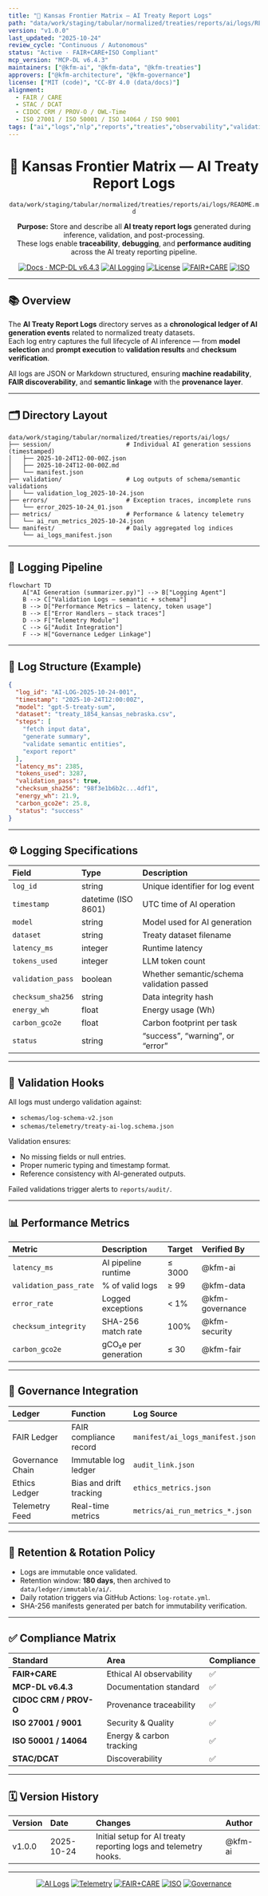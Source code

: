 ```yaml
---
title: "🧠 Kansas Frontier Matrix — AI Treaty Report Logs"
path: "data/work/staging/tabular/normalized/treaties/reports/ai/logs/README.md"
version: "v1.0.0"
last_updated: "2025-10-24"
review_cycle: "Continuous / Autonomous"
status: "Active · FAIR+CARE+ISO Compliant"
mcp_version: "MCP-DL v6.4.3"
maintainers: ["@kfm-ai", "@kfm-data", "@kfm-treaties"]
approvers: ["@kfm-architecture", "@kfm-governance"]
license: ["MIT (code)", "CC-BY 4.0 (data/docs)"]
alignment:
  - FAIR / CARE
  - STAC / DCAT
  - CIDOC CRM / PROV-O / OWL-Time
  - ISO 27001 / ISO 50001 / ISO 14064 / ISO 9001
tags: ["ai","logs","nlp","reports","treaties","observability","validation","telemetry","cidoc","provenance"]
---
```


<div align="center">

# 🧠 Kansas Frontier Matrix — **AI Treaty Report Logs**
`data/work/staging/tabular/normalized/treaties/reports/ai/logs/README.md`

**Purpose:** Store and describe all **AI treaty report logs** generated during inference, validation, and post-processing.  
These logs enable **traceability**, **debugging**, and **performance auditing** across the AI treaty reporting pipeline.

[![Docs · MCP-DL v6.4.3](https://img.shields.io/badge/Docs-MCP--DL%20v6.4.3-blue)]()
[![AI Logging](https://img.shields.io/badge/Logging-Traceable%20%26%20Validated-6f42c1)]()
[![License](https://img.shields.io/badge/License-MIT%20%7C%20CC--BY%204.0-green)]()
[![FAIR+CARE](https://img.shields.io/badge/FAIR%20%2B%20CARE-Compliant-2ecc71)]()
[![ISO](https://img.shields.io/badge/ISO-27001%20%7C%2050001%20%7C%2014064-229954)]()

</div>

---

## 📚 Overview

The **AI Treaty Report Logs** directory serves as a **chronological ledger of AI generation events** related to normalized treaty datasets.  
Each log entry captures the full lifecycle of AI inference — from **model selection** and **prompt execution** to **validation results** and **checksum verification**.

All logs are JSON or Markdown structured, ensuring **machine readability**, **FAIR discoverability**, and **semantic linkage** with the **provenance layer**.

---

## 🗂️ Directory Layout

```
data/work/staging/tabular/normalized/treaties/reports/ai/logs/
├── session/                     # Individual AI generation sessions (timestamped)
│   ├── 2025-10-24T12-00-00Z.json
│   ├── 2025-10-24T12-00-00Z.md
│   └── manifest.json
├── validation/                  # Log outputs of schema/semantic validations
│   └── validation_log_2025-10-24.json
├── errors/                      # Exception traces, incomplete runs
│   └── error_2025-10-24_01.json
├── metrics/                     # Performance & latency telemetry
│   └── ai_run_metrics_2025-10-24.json
└── manifest/                    # Daily aggregated log indices
    └── ai_logs_manifest.json
```

---

## 🧩 Logging Pipeline

```mermaid
flowchart TD
    A["AI Generation (summarizer.py)"] --> B["Logging Agent"]
    B --> C["Validation Logs – semantic + schema"]
    B --> D["Performance Metrics – latency, token usage"]
    B --> E["Error Handlers – stack traces"]
    D --> F["Telemetry Module"]
    C --> G["Audit Integration"]
    F --> H["Governance Ledger Linkage"]
```

---

## 🧠 Log Structure (Example)

```json
{
  "log_id": "AI-LOG-2025-10-24-001",
  "timestamp": "2025-10-24T12:00:00Z",
  "model": "gpt-5-treaty-sum",
  "dataset": "treaty_1854_kansas_nebraska.csv",
  "steps": [
    "fetch input data",
    "generate summary",
    "validate semantic entities",
    "export report"
  ],
  "latency_ms": 2385,
  "tokens_used": 3287,
  "validation_pass": true,
  "checksum_sha256": "98f3e1b6b2c...4df1",
  "energy_wh": 21.9,
  "carbon_gco2e": 25.8,
  "status": "success"
}
```

---

## ⚙️ Logging Specifications

| Field | Type | Description |
| :------ | :------ | :------------ |
| `log_id` | string | Unique identifier for log event |
| `timestamp` | datetime (ISO 8601) | UTC time of AI operation |
| `model` | string | Model used for AI generation |
| `dataset` | string | Treaty dataset filename |
| `latency_ms` | integer | Runtime latency |
| `tokens_used` | integer | LLM token count |
| `validation_pass` | boolean | Whether semantic/schema validation passed |
| `checksum_sha256` | string | Data integrity hash |
| `energy_wh` | float | Energy usage (Wh) |
| `carbon_gco2e` | float | Carbon footprint per task |
| `status` | string | “success”, “warning”, or “error” |

---

## 🧪 Validation Hooks

All logs must undergo validation against:
- `schemas/log-schema-v2.json`
- `schemas/telemetry/treaty-ai-log.schema.json`

Validation ensures:
- No missing fields or null entries.  
- Proper numeric typing and timestamp format.  
- Reference consistency with AI-generated outputs.  

Failed validations trigger alerts to `reports/audit/`.

---

## 📊 Performance Metrics

| Metric | Description | Target | Verified By |
| :------ | :------------ | :--------- | :------------- |
| `latency_ms` | AI pipeline runtime | ≤ 3000 | @kfm-ai |
| `validation_pass_rate` | % of valid logs | ≥ 99 | @kfm-data |
| `error_rate` | Logged exceptions | < 1% | @kfm-governance |
| `checksum_integrity` | SHA-256 match rate | 100% | @kfm-security |
| `carbon_gco2e` | gCO₂e per generation | ≤ 30 | @kfm-fair |

---

## 🔐 Governance Integration

| Ledger | Function | Log Source |
| :------ | :---------- | :------------- |
| FAIR Ledger | FAIR compliance record | `manifest/ai_logs_manifest.json` |
| Governance Chain | Immutable log ledger | `audit_link.json` |
| Ethics Ledger | Bias and drift tracking | `ethics_metrics.json` |
| Telemetry Feed | Real-time metrics | `metrics/ai_run_metrics_*.json` |

---

## 🧩 Retention & Rotation Policy

- Logs are immutable once validated.  
- Retention window: **180 days**, then archived to `data/ledger/immutable/ai/`.  
- Daily rotation triggers via GitHub Actions: `log-rotate.yml`.  
- SHA-256 manifests generated per batch for immutability verification.  

---

## ✅ Compliance Matrix

| Standard | Area | Compliance |
| :-------- | :------ | :----------- |
| **FAIR+CARE** | Ethical AI observability | ✅ |
| **MCP-DL v6.4.3** | Documentation standard | ✅ |
| **CIDOC CRM / PROV-O** | Provenance traceability | ✅ |
| **ISO 27001 / 9001** | Security & Quality | ✅ |
| **ISO 50001 / 14064** | Energy & carbon tracking | ✅ |
| **STAC/DCAT** | Discoverability | ✅ |

---

## 🗓️ Version History

| Version | Date | Changes | Author |
| :------ | :---- | :-------- | :------ |
| v1.0.0 | 2025-10-24 | Initial setup for AI treaty reporting logs and telemetry hooks. | @kfm-ai |

---

<div align="center">

[![AI Logs](https://img.shields.io/badge/AI%20Logs-Traceable%20%26%20Validated-6f42c1?style=flat-square)]()
[![Telemetry](https://img.shields.io/badge/Telemetry-Live%20Feed-1f6feb?style=flat-square)]()
[![FAIR+CARE](https://img.shields.io/badge/FAIR%20%2B%20CARE-Compliant-2ecc71?style=flat-square)]()
[![ISO](https://img.shields.io/badge/ISO-27001%20%7C%2050001%20%7C%2014064-229954?style=flat-square)]()
[![Governance](https://img.shields.io/badge/Governance-Ledger%20Linked-d4af37?style=flat-square)]()

</div>

<!-- MCP-FOOTER-BEGIN
MCP-VERSION: v6.4.3
MCP-TIER: Silver · AI Logs
DOC-PATH: data/work/staging/tabular/normalized/treaties/reports/ai/logs/README.md
MCP-CERTIFIED: true
AI-MODULE: true
LOGGING-ACTIVE: true
FAIR-CARE-COMPLIANT: true
ISO-ALIGNED: true
PROVENANCE-LINKED: true
SEMANTIC-VALIDATED: true
GOVERNANCE-LEDGER-LINKED: true
OBSERVABILITY-ACTIVE: true
GENERATED-BY: KFM-Automation/DocsBot
LAST-VALIDATED: 2025-10-24
MCP-FOOTER-END -->
